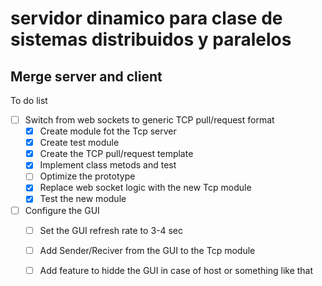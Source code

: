 # servidor dinamico para clase de sistemas distribuidos y paralelos


## Merge server and client 

To do list
- [ ] Switch from web sockets to generic TCP pull/request format
  - [x] Create module fot the Tcp server
  - [x] Create test module
  - [x] Create the TCP pull/request template
  - [x] Implement class metods and test
  - [ ] Optimize the prototype
  - [x] Replace web socket logic with the new Tcp module
  - [x] Test the new module
- [ ] Configure the GUI 
  - [ ] Set the GUI refresh rate to 3-4 sec
  - [ ] Add Sender/Reciver from the GUI to the Tcp module
  - [ ] Add feature to hidde the GUI in case of host or something like that


